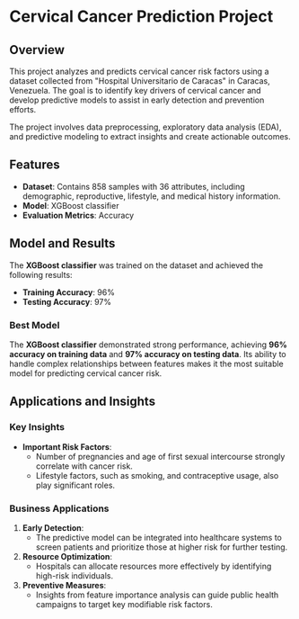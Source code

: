 # Cervical Cancer Prediction Project

## Overview

This project analyzes and predicts cervical cancer risk factors using a dataset collected from "Hospital Universitario de Caracas" in Caracas, Venezuela. The goal is to identify key drivers of cervical cancer and develop predictive models to assist in early detection and prevention efforts.

The project involves data preprocessing, exploratory data analysis (EDA), and predictive modeling to extract insights and create actionable outcomes.

## Features

- **Dataset**: Contains 858 samples with 36 attributes, including demographic, reproductive, lifestyle, and medical history information.
- **Model**: XGBoost classifier
- **Evaluation Metrics**: Accuracy

## Model and Results

The **XGBoost classifier** was trained on the dataset and achieved the following results:

- **Training Accuracy**: 96%
- **Testing Accuracy**: 97%

### Best Model

The **XGBoost classifier** demonstrated strong performance, achieving **96% accuracy on training data** and **97% accuracy on testing data**. Its ability to handle complex relationships between features makes it the most suitable model for predicting cervical cancer risk.

## Applications and Insights

### Key Insights

- **Important Risk Factors**:
  - Number of pregnancies and age of first sexual intercourse strongly correlate with cancer risk.
  - Lifestyle factors, such as smoking, and contraceptive usage, also play significant roles.

### Business Applications

1. **Early Detection**:
   - The predictive model can be integrated into healthcare systems to screen patients and prioritize those at higher risk for further testing.
2. **Resource Optimization**:
   - Hospitals can allocate resources more effectively by identifying high-risk individuals.
3. **Preventive Measures**:
   - Insights from feature importance analysis can guide public health campaigns to target key modifiable risk factors.
